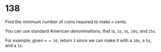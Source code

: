 [_metadata_:number]:-      "138"
[_metadata_:difficulty]:-  "Hard"
[_metadata_:asker]:-       "Google"
[_metadata_:tags]:-        "math"

# 138

Find the minimum number of coins required to make `n` cents.

You can use standard American denominations, that is, `1¢`, `5¢`, `10¢`, and `25¢`.

For example, given `n = 16`, return `3` since we can make it with a `10¢`, a `5¢`, and a `1¢`.
